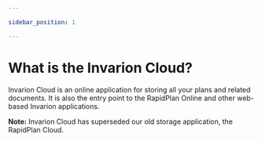 ```yaml
---

sidebar_position: 1

---
```

# What is the Invarion Cloud?

Invarion Cloud is an online application for storing all your plans and related documents. It is also the entry point to the RapidPlan Online and other web-based Invarion applications.

**Note:** Invarion Cloud has superseded our old storage application, the RapidPlan Cloud.
